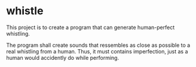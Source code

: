 # whistle
This project is to create a program that can generate human-perfect whistling.

The program shall create sounds that ressembles as close as possible to a real whistling from a human.
Thus, it must contains imperfection, just as a human would accidently do while performing.
